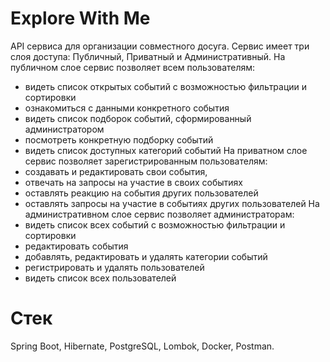 # Explore With Me
API сервиса для организации совместного досуга. 
Сервис имеет три слоя доступа: Публичный, Приватный и Административный.
На публичном слое сервис позволяет всем пользователям:
 - видеть список открытых событий с возможностью фильтрации и сортировки
 - ознакомиться с данными конкретного события
 - видеть список подборок событий, сформированный администратором
 - посмотреть конкретную подборку событий
 - видеть список доступных категорий событий
На приватном слое сервис позволяет зарегистрированным пользователям:
 - создавать и редактировать свои события,
 - отвечать на запросы на участие в своих событиях
 - оставлять реакцию на события других пользователей
 - оставлять запросы на участие в событиях других пользователей
На административном слое сервис позволяет администраторам:
 - видеть список всех событий с возможностью фильтрации и сортировки
 - редактировать события
 - добавлять, редактировать и удалять категории событий
 - регистрировать и удалять пользователей
 - видеть список всех пользователей

# Стек
Spring Boot, Hibernate, PostgreSQL, Lombok, Docker, Postmаn.
